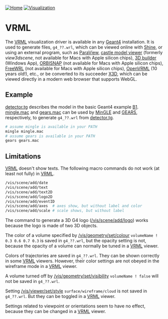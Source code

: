 [![Home](https://img.shields.io/badge/Home-blue?style=flat)](../..)
[![Visualization](https://img.shields.io/badge/Visualization-Drivers-orange?style=flat)](..)

# VRML

The [VRML][] visualization driver is available in any [Geant4][] installation. It is used to generate files, `g4_??.wrl`, which can be viewed online with [Shine][], or using an external program, such as [ParaView][], [castle model viewer][] (formerly *view3dscene*, not available for Macs with Apple silicon chips), [3D builder][] (Windows App), [ORBISNAP][] (not available for Macs with Apple silicon chips), [FreeWRL][] (not available for Macs with Apple silicon chips), [OpenVRML][] (10 years old!), etc., or be converted to its succeeder [X3D][], which can be viewed directly in a modern web browser that supports WebGL.

[VRML]:http://geant4-userdoc.web.cern.ch/geant4-userdoc/UsersGuides/ForApplicationDeveloper/html/Visualization/visdrivers.html#vrml
[Geant4]: https://physino.xyz/geant4
[Shine]: https://physino.xyz/shine
[ParaView]: https://www.paraview.org
[castle model viewer]: https://castle-engine.io/castle-model-viewer
[3D builder]: https://apps.microsoft.com/detail/9wzdncrfj3t6
[ORBISNAP]:https://www.orbisnap.com/download2.html
[OpenVRML]:https://sourceforge.net/projects/openvrml
[FreeWRL]: http://freewrl.sourceforge.net/download.html
[X3D]:https://stackoverflow.com/questions/14849593/vrml-to-x3d-conversion

## Example

[detector.tg][] describes the model in the basic Geant4 example [B1][]. [mingle.mac][] and [gears.mac][] can be used by [MinGLE][] and [GEARS][], respectively, to generate `g4_??.wrl` from [detector.tg][].

```sh
# assume mingle is available in your PATH
mingle mingle.mac
# assume gears is available in your PATH
gears gears.mac
```

[detector.tg]: https://github.com/jintonic/geant4/blob/main/visualization/VRML/detector.tg
[B1]: https://github.com/Geant4/geant4/tree/master/examples/basic/B1
[mingle.mac]: https://github.com/jintonic/geant4/blob/main/visualization/VRML/mingle.mac
[gears.mac]: https://github.com/jintonic/geant4/blob/visualization/VRML/gears.mac
[MinGLE]: https://github.com/jintonic/mingle
[GEARS]: https://github.com/jintonic/gears

## Limitations

[VRML][] doesn't show texts. The following macro commands do not work (at least not fully) in [VRML][].

```sh
/vis/scene/add/date
/vis/scene/add/text
/vis/scene/add/text2D
/vis/scene/add/logo2D
/vis/scene/add/eventID
/vis/scene/add/axes  # axes show, but without label and color
/vis/scene/add/scale # scale shows, but without label
```

The command to generate a 3D G4 logo ([/vis/scene/add/logo][]) works because the logo is made of two 3D objects.

The color of a volume specified by [/vis/geometry/set/colour][] `volumeName ! 0.3 0.6 0.7 0.3` is saved in `g4_??.wrl`, but the opacity setting is not, because the opacity of a volume can normally be tuned in a [VRML][] viewer.

Colors of trajectories are saved in `g4_??.wrl`. They can be shown correctly in some [VRML][] viewers. However, their color settings are not obeyed in the wireframe mode in a [VRML][] viewer.

A volume turned off by [/vis/geometry/set/visibility][] `volumeName ! false` will not be saved in `g4_??.wrl`.

Setting [/vis/viewer/set/style][] `surface/wireframe/cloud` is not saved in `g4_??.wrl`. But they can be toggled in a [VRML][] viewer.

Settings related to viewpoint or orientations seem to have no effect, because they can be changed in a [VRML][] viewer.

[/vis/scene/add/logo]: https://geant4-userdoc.web.cern.ch/UsersGuides/ForApplicationDeveloper/html/Control/AllResources/Control/UIcommands/_vis_scene_add_.html#c15
[/vis/geometry/set/colour]: https://geant4-userdoc.web.cern.ch/UsersGuides/ForApplicationDeveloper/html/Control/AllResources/Control/UIcommands/_vis_geometry_set_.html#c0
[/vis/geometry/set/visibility]: https://geant4-userdoc.web.cern.ch/UsersGuides/ForApplicationDeveloper/html/Control/AllResources/Control/UIcommands/_vis_geometry_set_.html#c9
[/vis/viewer/set/style]: https://geant4-userdoc.web.cern.ch/UsersGuides/ForApplicationDeveloper/html/Control/AllResources/Control/UIcommands/_vis_viewer_set_.html#c27

